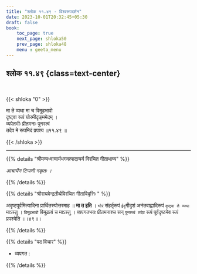 ```yaml
---
title: "श्लोक ११.४९ - विश्वरूपदर्शन"
date: 2023-10-01T20:32:45+05:30
draft: false
book:
    toc_page: true
    next_page: shloka50
    prev_page: shloka48
    menu : geeta_menu
---
```




## श्लोक ११.४९ {class=text-center}

<br/>

{{< shloka  "0"  >}}

मा ते व्यथा मा च विमूढभावो  
दृष्ट्वा रूपं घोरमीदृङ्ममेदम् ।    
व्यपेतभीः प्रीतमनाः पुनस्त्वं  
तदेव मे रूपमिदं प्रपश्य ॥११.४९ ॥

{{< /shloka >}}

---


{{% details "श्रीमन्मध्वाचार्यभगवत्पादाचर्य विरचित  गीताभाष्य" %}}

*आचार्येण टिप्पणी नकृतः ।*

{{% /details %}}



{{% details "श्रीराघवेन्द्रतीर्थविरचित गीताविवृत्तिः " %}}

अदृष्टपूर्वमित्यादिना प्रार्थितस्योत्तरमाह ॥ 
**मा त इति** । `घोरं` संहर्तृरूपं 
`ईदृ`गीदृशं अनंतबाह्वादिरूपं `दृष्ट्वा ते व्यथा` माऽस्तु । 
`विमूढभावो` विमूढत्वं च 
माऽस्तु । व्यपगतभयः प्रीतमनाश्च सन् `पुनस्त्वं तदेव` 
रूपं पूर्वदृष्टमेव रूपं प्रपश्येति ।।४९॥।

{{% /details %}}



{{% details "पद विचार" %}}

- व्यपगत :

{{% /details %}}
